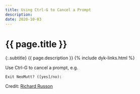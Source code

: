 ```yaml
---
title: Using Ctrl-G to Cancel a Prompt
description: 
date: 2020-10-03
---
```


# {{ page.title }}

{:.subtitle}
{{ page.description }}
{% include dyk-links.html %}

Use Ctrl-G to cancel a prompt, e.g.

```
Exit NeoMutt? ([yes]/no):
```

Credit: [Richard Russon](https://github.com/flatcap)
